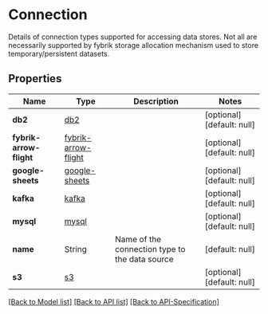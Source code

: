 # Connection
Details of connection types supported for accessing data stores. Not all are necessarily supported by fybrik storage allocation mechanism used to store temporary/persistent datasets.
## Properties
Name | Type | Description | Notes
------------ | ------------- | ------------- | -------------
**db2** | [db2](../Models/db2.md) |  | [optional] [default: null]
**fybrik-arrow-flight** | [fybrik-arrow-flight](../Models/fybrik-arrow-flight.md) |  | [optional] [default: null]
**google-sheets** | [google-sheets](../Models/google-sheets.md) |  | [optional] [default: null]
**kafka** | [kafka](../Models/kafka.md) |  | [optional] [default: null]
**mysql** | [mysql](../Models/mysql.md) |  | [optional] [default: null]
**name** | String | Name of the connection type to the data source | [default: null]
**s3** | [s3](../Models/s3.md) |  | [optional] [default: null]

[[Back to Model list]](../README.md#documentation-for-models) [[Back to API list]](../README.md#documentation-for-api-endpoints) [[Back to API-Specification]](../README.md)

